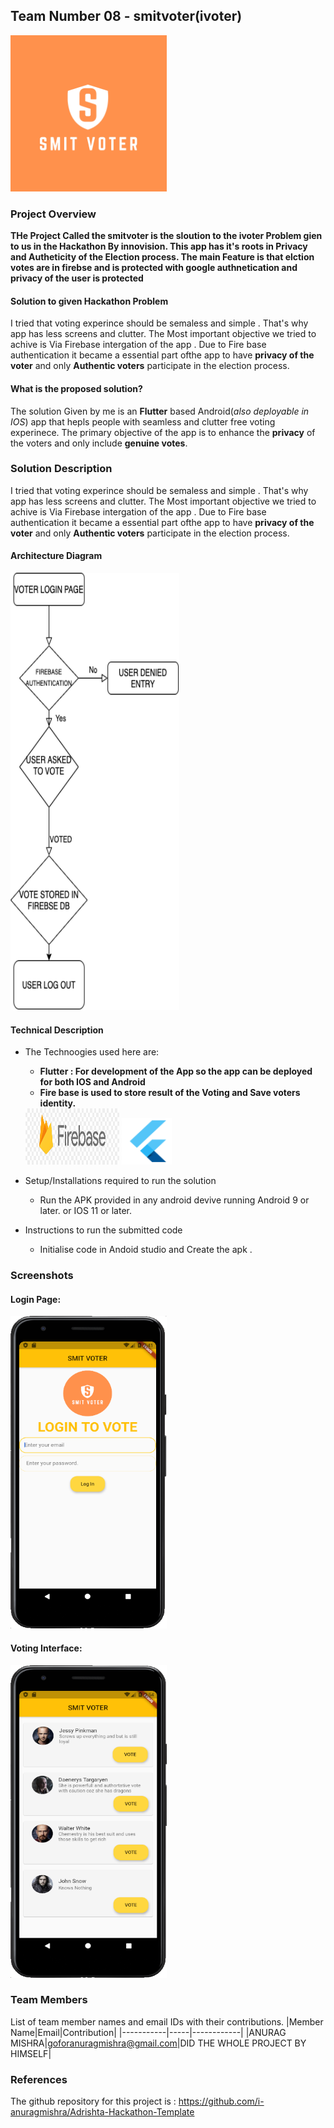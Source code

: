 ## Team Number 08 - smitvoter(ivoter)
<img src="https://github.com/i-anuragmishra/Adrishta-Hackathon-Template/blob/master/Application%20Code/Additional%20resources./SecurityLogo.jpg" width="250" height="250">


### Project Overview
**THe Project Called the smitvoter is the sloution to the ivoter Problem gien to us in the Hackathon By innovision. This app has it's roots in Privacy and Autheticity of the Election process. The main Feature is that elction votes are in firebse and is protected with google authnetication and privacy of the user is protected**

#### Solution to given Hackathon Problem
I tried that voting experince should be semaless and simple . That's why app has less screens and clutter. The Most important objective we tried to achive is Via Firebase intergation of the app . Due to Fire base authentication it became a essential part ofthe app to have **privacy of the voter** and only **Authentic voters** participate in the election process.
          

#### What is the proposed solution?
The solution Given by me is an **Flutter** based Android(*also deployable in IOS*) app that hepls people with seamless and clutter free voting experinece. The primary objective of the app is to enhance the **privacy** of the voters and only include **genuine votes**.

### Solution Description
I tried that voting experince should be semaless and simple . That's why app has less screens and clutter. The Most important objective we tried to achive is Via Firebase intergation of the app . Due to Fire base authentication it became a essential part ofthe app to have **privacy of the voter** and only **Authentic voters** participate in the election process.


#### Architecture Diagram
<img src="https://github.com/i-anuragmishra/Adrishta-Hackathon-Template/blob/master/Application%20Code/Additional%20resources./project.png" width="270" height="700">

#### Technical Description

* The Technoogies used here are:
   *  **Flutter : For development of the App so the app can be deployed for both IOS and Android**
   *  **Fire base is used to store result of the Voting and Save voters identity.**
   <img src="https://github.com/i-anuragmishra/Adrishta-Hackathon-Template/blob/master/Application%20Code/Additional%20resources./firebase.jpg" width="150" height="90">
   <img src="https://github.com/i-anuragmishra/Adrishta-Hackathon-Template/blob/master/Application%20Code/Additional%20resources./flutter.png" width="80" height="75">
   
* Setup/Installations required to run the solution
     * Run the APK provided in any android devive running Android 9 or later. or IOS 11 or later.

* Instructions to run the submitted code
     * Initialise code in Andoid studio and Create the apk .

### Screenshots
#### Login Page:
<img src="https://github.com/i-anuragmishra/Adrishta-Hackathon-Template/blob/master/Application%20Code/Additional%20resources./Screenshot%202020-11-30%20at%207.41.31%20PM.png" width="250" height="500">

#### Voting Interface:
<img src="https://github.com/i-anuragmishra/Adrishta-Hackathon-Template/blob/master/Application%20Code/Additional%20resources./Screenshot%202020-12-01%20at%203.54.09%20AM.png" width="250" height="500">



### Team Members
List of team member names and email IDs with their contributions.
|Member Name|Email|Contribution|
|-----------|-----|------------|
|ANURAG MISHRA|goforanuragmishra@gmail.com|DID THE WHOLE PROJECT BY HIMSELF|


### References
The github repository for this project is : https://github.com/i-anuragmishra/Adrishta-Hackathon-Template
